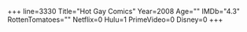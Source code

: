 +++
line=3330
Title="Hot Gay Comics"
Year=2008
Age=""
IMDb="4.3"
RottenTomatoes=""
Netflix=0
Hulu=1
PrimeVideo=0
Disney=0
+++

